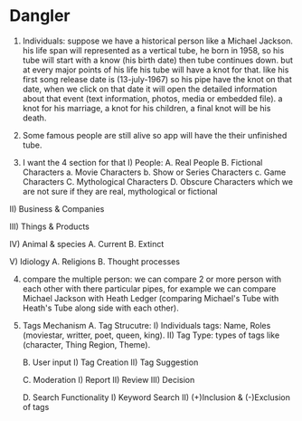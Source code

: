 # Dangler

1. Individuals: suppose we have a historical person like a Michael Jackson. his life span will represented as a vertical tube, he born in 1958, so his tube will start with a know (his birth date) then tube continues down. but at every major points of his life his tube will have a knot for that. like his first song release date is (13-july-1967) so his pipe have the knot on that date, when we click on that date it will open the detailed information about that event (text information, photos, media or embedded file). a knot for his marriage, a knot for his children, a final knot will be his death.

2. Some famous people are still alive so app will have the their unfinished tube.

3. I want the 4 section for that
I) People: 
	A. Real People
	B. Fictional Characters
		a. Movie Characters
		b. Show or Series Characters
		c. Game Characters
	C. Mythological Characters
	D. Obscure Characters which we are not sure if they are real, mythological or fictional

II) Business & Companies

III) Things & Products

IV) Animal & species
	A. Current
	B. Extinct

V) Idiology
	A. Religions
	B. Thought processes


4. compare the multiple person: we can compare 2 or more person with each other with there particular pipes, for example
we can compare Michael Jackson with Heath Ledger (comparing Michael's Tube with Heath's Tube along side with each other).

5. Tags Mechanism
   A. Tag Strucutre:
	I) Individuals tags: Name, Roles (moviestar, writter, poet, queen, king).
	II) Tag Type: types of tags like (character, Thing Region, Theme).
	
	B. User input
	I) Tag Creation
	II) Tag Suggestion

	C. Moderation
	I) Report 
	II) Review
	III) Decision

	D. Search Functionality
	I) Keyword Search
	II) (+)Inclusion & (-)Exclusion of tags